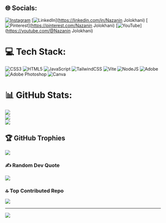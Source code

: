 
## 🌐 Socials:
[![Instagram](https://img.shields.io/badge/Instagram-%23E4405F.svg?logo=Instagram&logoColor=white)](https://instagram.com/nazanin-jolokhani) [![LinkedIn](https://img.shields.io/badge/LinkedIn-%230077B5.svg?logo=linkedin&logoColor=white)](https://linkedin.com/in/Nazanin Jolokhani) [![Pinterest](https://img.shields.io/badge/Pinterest-%23E60023.svg?logo=Pinterest&logoColor=white)](https://pinterest.com/Nazanin Jolokhani) [![YouTube](https://img.shields.io/badge/YouTube-%23FF0000.svg?logo=YouTube&logoColor=white)](https://youtube.com/@Nazanin Jolokhani) 

# 💻 Tech Stack:
![CSS3](https://img.shields.io/badge/css3-%231572B6.svg?style=flat&logo=css3&logoColor=white) ![HTML5](https://img.shields.io/badge/html5-%23E34F26.svg?style=flat&logo=html5&logoColor=white) ![JavaScript](https://img.shields.io/badge/javascript-%23323330.svg?style=flat&logo=javascript&logoColor=%23F7DF1E) ![TailwindCSS](https://img.shields.io/badge/tailwindcss-%2338B2AC.svg?style=flat&logo=tailwind-css&logoColor=white) ![Vite](https://img.shields.io/badge/vite-%23646CFF.svg?style=flat&logo=vite&logoColor=white) ![NodeJS](https://img.shields.io/badge/node.js-6DA55F?style=flat&logo=node.js&logoColor=white) ![Adobe](https://img.shields.io/badge/adobe-%23FF0000.svg?style=flat&logo=adobe&logoColor=white) ![Adobe Photoshop](https://img.shields.io/badge/adobe%20photoshop-%2331A8FF.svg?style=flat&logo=adobe%20photoshop&logoColor=white) ![Canva](https://img.shields.io/badge/Canva-%2300C4CC.svg?style=flat&logo=Canva&logoColor=white)
# 📊 GitHub Stats:
![](https://github-readme-stats.vercel.app/api?username=NazaninJolokhani&theme=neon&hide_border=false&include_all_commits=false&count_private=false)<br/>
![](https://github-readme-streak-stats.herokuapp.com/?user=NazaninJolokhani&theme=neon&hide_border=false)<br/>
![](https://github-readme-stats.vercel.app/api/top-langs/?username=NazaninJolokhani&theme=neon&hide_border=false&include_all_commits=false&count_private=false&layout=compact)

## 🏆 GitHub Trophies
![](https://github-profile-trophy.vercel.app/?username=NazaninJolokhani&theme=neon&no-frame=true&no-bg=true&margin-w=4)

### ✍️ Random Dev Quote
![](https://quotes-github-readme.vercel.app/api?type=horizontal&theme=radical)

### 🔝 Top Contributed Repo
![](https://github-contributor-stats.vercel.app/api?username=NazaninJolokhani&limit=5&theme=neon&combine_all_yearly_contributions=true)

---
[![](https://visitcount.itsvg.in/api?id=NazaninJolokhani&icon=0&color=13)](https://visitcount.itsvg.in)

<!-- Proudly created with GPRM ( https://gprm.itsvg.in ) -->
